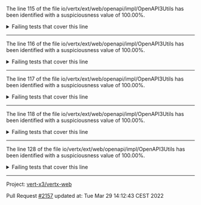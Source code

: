 The line 115 of the file io/vertx/ext/web/openapi/impl/OpenAPI3Utils has been identified with a suspiciousness value of 100.00%.

<details>
     <summary>Failing tests that cover this line</summary>

- `io.vertx.ext.web.openapi.impl.OpenAPI3UtilsTest#testOperationIdSanitizer`
</details>

***

The line 116 of the file io/vertx/ext/web/openapi/impl/OpenAPI3Utils has been identified with a suspiciousness value of 100.00%.

<details>
     <summary>Failing tests that cover this line</summary>

- `io.vertx.ext.web.openapi.impl.OpenAPI3UtilsTest#testOperationIdSanitizer`
</details>

***

The line 117 of the file io/vertx/ext/web/openapi/impl/OpenAPI3Utils has been identified with a suspiciousness value of 100.00%.

<details>
     <summary>Failing tests that cover this line</summary>

- `io.vertx.ext.web.openapi.impl.OpenAPI3UtilsTest#testOperationIdSanitizer`
</details>

***

The line 118 of the file io/vertx/ext/web/openapi/impl/OpenAPI3Utils has been identified with a suspiciousness value of 100.00%.

<details>
     <summary>Failing tests that cover this line</summary>

- `io.vertx.ext.web.openapi.impl.OpenAPI3UtilsTest#testOperationIdSanitizer`
</details>

***

The line 128 of the file io/vertx/ext/web/openapi/impl/OpenAPI3Utils has been identified with a suspiciousness value of 100.00%.

<details>
     <summary>Failing tests that cover this line</summary>

- `io.vertx.ext.web.openapi.impl.OpenAPI3UtilsTest#testOperationIdSanitizer`
</details>

***

Project: [vert-x3/vertx-web](https://github.com/vert-x3/vertx-web)

Pull Request [#2157](https://github.com/vert-x3/vertx-web/pull/2157) updated at: Tue Mar 29 14:12:43 CEST 2022